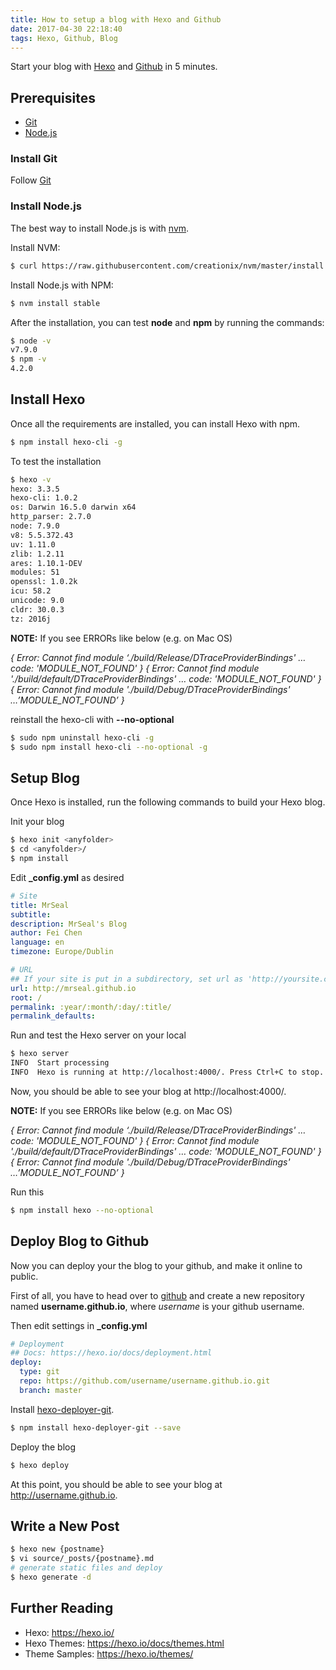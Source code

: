 ```yaml
---
title: How to setup a blog with Hexo and Github
date: 2017-04-30 22:18:40
tags: Hexo, Github, Blog
---
```

Start your blog with [Hexo](https://hexo.io/) and [Github](https://github.com/) in 5 minutes.

## Prerequisites

+ [Git](https://git-scm.com/)
+ [Node.js](https://nodejs.org/en/)

### Install Git
Follow [Git](https://git-scm.com/)

### Install Node.js
The best way to install Node.js is with [nvm](https://github.com/creationix/nvm).

Install NVM:
``` bash
$ curl https://raw.githubusercontent.com/creationix/nvm/master/install.sh | sh
```

Install Node.js with NPM:
``` bash
$ nvm install stable
```

After the installation, you can test **node** and **npm** by running the commands:
``` bash
$ node -v
v7.9.0
$ npm -v
4.2.0
```

## Install Hexo
Once all the requirements are installed, you can install Hexo with npm.
``` bash
$ npm install hexo-cli -g
```

To test the installation
``` bash
$ hexo -v
hexo: 3.3.5
hexo-cli: 1.0.2
os: Darwin 16.5.0 darwin x64
http_parser: 2.7.0
node: 7.9.0
v8: 5.5.372.43
uv: 1.11.0
zlib: 1.2.11
ares: 1.10.1-DEV
modules: 51
openssl: 1.0.2k
icu: 58.2
unicode: 9.0
cldr: 30.0.3
tz: 2016j
```

**NOTE:** If you see ERRORs like below (e.g. on Mac OS)

*{ Error: Cannot find module ‘./build/Release/DTraceProviderBindings' … code: 'MODULE_NOT_FOUND' }*
*{ Error: Cannot find module './build/default/DTraceProviderBindings' … code: 'MODULE_NOT_FOUND' }*
*{ Error: Cannot find module './build/Debug/DTraceProviderBindings' …’MODULE_NOT_FOUND’ }*

reinstall the hexo-cli with **--no-optional**
``` bash
$ sudo npm uninstall hexo-cli -g
$ sudo npm install hexo-cli --no-optional -g
```


## Setup Blog
Once Hexo is installed, run the following commands to build your Hexo blog.

Init your blog
``` bash
$ hexo init <anyfolder>
$ cd <anyfolder>/
$ npm install
```

Edit **_config.yml** as desired
``` yml
# Site
title: MrSeal
subtitle:
description: MrSeal's Blog
author: Fei Chen
language: en
timezone: Europe/Dublin

# URL
## If your site is put in a subdirectory, set url as 'http://yoursite.com/child' and root as '/child/'
url: http://mrseal.github.io
root: /
permalink: :year/:month/:day/:title/
permalink_defaults:
```

Run and test the Hexo server on your local
``` bash
$ hexo server
INFO  Start processing
INFO  Hexo is running at http://localhost:4000/. Press Ctrl+C to stop.
```
Now, you should be able to see your blog at http://localhost:4000/.

**NOTE:** If you see ERRORs like below (e.g. on Mac OS)

*{ Error: Cannot find module ‘./build/Release/DTraceProviderBindings' … code: 'MODULE_NOT_FOUND' }*
*{ Error: Cannot find module './build/default/DTraceProviderBindings' … code: 'MODULE_NOT_FOUND' }*
*{ Error: Cannot find module './build/Debug/DTraceProviderBindings' …’MODULE_NOT_FOUND’ }*

Run this
``` bash 
$ npm install hexo --no-optional
```

## Deploy Blog to Github
Now you can deploy your the blog to your github, and make it online to public.

First of all, you have to head over to [github](https://github.com/) and create a new repository named **username.github.io**, where *username* is your github username.

Then edit settings in **_config.yml**
``` yml
# Deployment
## Docs: https://hexo.io/docs/deployment.html
deploy:
  type: git
  repo: https://github.com/username/username.github.io.git
  branch: master
```

Install [hexo-deployer-git](https://github.com/hexojs/hexo-deployer-git).
``` bash
$ npm install hexo-deployer-git --save
```

Deploy the blog
``` bash
$ hexo deploy
```

At this point, you should be able to see your blog at http://username.github.io.


## Write a New Post

``` bash
$ hexo new {postname}
$ vi source/_posts/{postname}.md
# generate static files and deploy
$ hexo generate -d
```


## Further Reading
* Hexo: https://hexo.io/
* Hexo Themes: https://hexo.io/docs/themes.html
* Theme Samples: https://hexo.io/themes/

